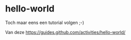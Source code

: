 # hello-world
Toch maar eens een tutorial volgen ;-)

Van deze https://guides.github.com/activities/hello-world/
